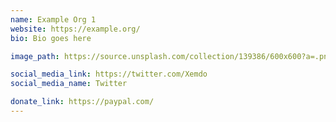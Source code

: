 ```yaml
---
name: Example Org 1
website: https://example.org/
bio: Bio goes here

image_path: https://source.unsplash.com/collection/139386/600x600?a=.png

social_media_link: https://twitter.com/Xemdo
social_media_name: Twitter

donate_link: https://paypal.com/
---
```

